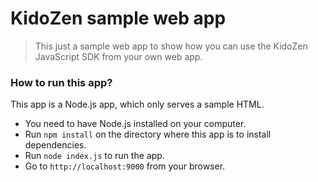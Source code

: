 KidoZen sample web app
===================

> This just a sample web app to show how you can use the KidoZen JavaScript SDK from your own web app.

### How to run this app?

This app is a Node.js app, which only serves a sample HTML.

- You need to have Node.js installed on your computer.
- Run `npm install` on the directory where this app is to install dependencies.
- Run `node index.js` to run the app.
- Go to `http://localhost:9000` from your browser.
